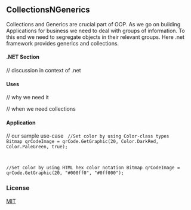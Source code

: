 ## CollectionsNGenerics

Collections and Generics are crucial part of OOP. As we go on building Applications for business we need to deal with groups of information. To this end we need to segregate objects in their relevant groups. Here .net framework provides generics and collections. 

#### .NET Section
// discussion in context of .net


#### Uses
// why we need it

// when we need collections

#### Application
// our sample use-case
<code>
//Set color by using Color-class types
Bitmap qrCodeImage = qrCode.GetGraphic(20, Color.DarkRed, Color.PaleGreen, true);

//Set color by using HTML hex color notation
Bitmap qrCodeImage = qrCode.GetGraphic(20, "#000ff0", "#0ff000");
</code>
### License
[MIT](https://choosealicense.com/licenses/mit/)
